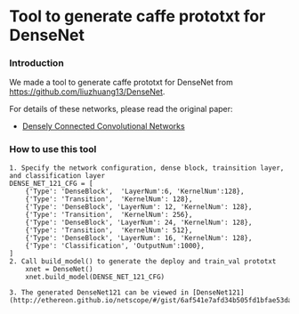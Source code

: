 # Tool to generate caffe prototxt for DenseNet

### Introduction
We made a tool to generate caffe prototxt for DenseNet from https://github.com/liuzhuang13/DenseNet.

For details of these networks, please read the original paper:
- [Densely Connected Convolutional Networks](https://arxiv.org/abs/1608.06993)


### How to use this tool
```
1. Specify the network configuration, dense block, trainsition layer, and classification layer
DENSE_NET_121_CFG = [
    {'Type': 'DenseBlock',  'LayerNum':6, 'KernelNum':128},
    {'Type': 'Transition',  'KernelNum': 128},
    {'Type': 'DenseBlock', 'LayerNum': 12, 'KernelNum': 128},
    {'Type': 'Transition',  'KernelNum': 256},
    {'Type': 'DenseBlock', 'LayerNum': 24, 'KernelNum': 128},
    {'Type': 'Transition',  'KernelNum': 512},
    {'Type': 'DenseBlock', 'LayerNum': 16, 'KernelNum': 128},
    {'Type': 'Classification', 'OutputNum':1000},
]
2. Call build_model() to generate the deploy and train_val prototxt
    xnet = DenseNet()
    xnet.build_model(DENSE_NET_121_CFG)

3. The generated DenseNet121 can be viewed in [DenseNet121](http://ethereon.github.io/netscope/#/gist/6af541e7afd34b505fd1bfae53da7040)
```